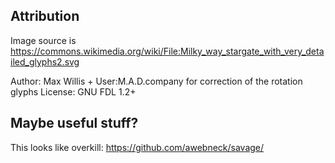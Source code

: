 
## Attribution

Image source is
https://commons.wikimedia.org/wiki/File:Milky_way_stargate_with_very_detailed_glyphs2.svg

Author: Max Willis + User:M.A.D.company for correction of the rotation glyphs
License: GNU FDL 1.2+

## Maybe useful stuff?

This looks like overkill:
https://github.com/awebneck/savage/

